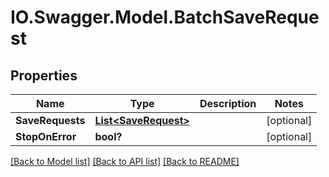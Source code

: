 # IO.Swagger.Model.BatchSaveRequest
## Properties

Name | Type | Description | Notes
------------ | ------------- | ------------- | -------------
**SaveRequests** | [**List&lt;SaveRequest&gt;**](SaveRequest.md) |  | [optional] 
**StopOnError** | **bool?** |  | [optional] 

[[Back to Model list]](../README.md#documentation-for-models) [[Back to API list]](../README.md#documentation-for-api-endpoints) [[Back to README]](../README.md)


